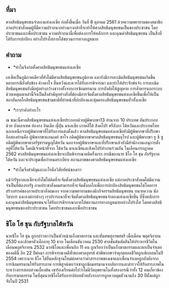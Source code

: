 ## ที่มา

ศาลสิทธิมนุษยชนจำลองแห่งเอเซีย ก่อตั้งขึ้นเมื่อ วันที่ 8 ตุลาคม 2561 ด้วยความพยายามของสมาชิกภาคประชาสังคมผู้ที่มีความปราถนาอย่างแรงกล้าที่จะทำให้ศาลสิทธิมนุษยชนเป็นของประชาชน โดยประชาชนและเพื่อประชาชน  ความปราถนานี้เพื่อต้องการให้หลักการ และคุณค่าสิทธิมนุษยชน เป็นสิ่งที่ได้รับการปกป้อง อย่างโปร่งใสภายใต้ขบวนการทางกฎหมาย

## คำถาม

* *ทำไมจึงก่อตั้งศาลสิทธิมนุษยชนแห่งเอเซีย

เอเซียเป็นภูมิภาคเดียวที่ยังไม่มีศาลสิทธิมนุษยชนภูมิภาค และยังมีการละเมิดสิทธิมนุษยชนเกิดขึ้น หลายกรณียังคับข้อง ค้างคาใจ  สิ้นหวังและควรได้รับการพิจารณา และทำให้ประจักษ์แจ้ง การละเมิดสิทธิมนุษยชนยังมีอยู่อย่างกว้างขวางทั้งจากการซ้อมทรมาน การบังคับให้สูญหาย การสังหารนอกระบบ  ด้วยเหตุผลเหล่านี้จึงเป็นสิ่งสำคัญอย่างยิ่งที่ต้องมีการจัดตั้งศาลสิทธิมนุษยชนห่งเอเซียขึ้นเพื่อให้เป็นสถาบันกลไกสิทธิมนุษยชนข้ามชาติที่ทำหน้าที่ปกป้องและคุ้มครองสิทธิมนุษยชนทั่วทั้งเอเซีย      

* *เรากำลังทำอะไร

ณ ขณะนี้ศาลสิทธิมนุษยชนแห่งเอเซียประกอบด้วยผู้พิพากษา13 ท่านจาก 10 ประเทศ อันประกอบด้วย บังคลาเทศ ฮ่องกง อินเดีย ญี่ปุ่น มาเลเซีย  เกาหลีใต้ สิงคโปร์  ศรีลังกา ใต้หวันและประเทศไทย นอกเหนือจากผู้พิพากษาที่ได้รับการแต่งตั้งแล้ว ศาลสิทธิมนุษยชนแห่งเอเซียยังมีผู้พิพากษาที่ปรึกษาอีกสองท่านคือ ผู้พิพากษาแอนเดย์ ซาโจ อดีตผู้พิพากษาศาลสิทธิมนุษยชนยุโรป และผู้พิพากษา ยู ซิ ซู อดีตผู้พิพากษาศาลรัฐธรรมนูญไต้หวัน นอกจากผู้พิพากษาและที่ปรึกษาแล้วยังมีสำนักงานเลนุการตั้งอยู่ที่ไต้หวัน โดยมีเจ้าหน้าที่จาก ไต้หวัน มาเลเซียและสิงคโปร์ทำงานร่วมกัน  ในเดือนกรกฎาคม 2562 ศาลสิทธิมนุษยชนแห่งเอเซียจะเปิดพิจารณาคดีครั้งแรก กรณีของนาย ชิโอ โฮ ชุน กับรัฐบาลไต้หวัน และจะประชุมเพื่อกำหนดระเบียบ สถานภาพของศาลสิทธิมนุษยชนแห่งเอเซีย 

* *ทำไมจึงสำคัญและอะไรคือวิสัยทัศน์ของเรา

แม้ว่ารัฐบาลเอเซียจะยังไม่ได้คิดที่จะจัดตั้งศาลสิทธิมนุษยชนแห่งเอเซีย แต่ภาคประชาสังคมไม่มีความจำเป็นที่ต้องรอรัฐ  ภาคประชาสังคมสามารถที่จะจัดตั้งกลไกเพื่อการปกป้องสิทธิมนุษยชนได้โดยการสร้างสรรค์ของภาคประชาสังคมเอง  จากความพยายามของนักกิจกรรมสิทธิมนุษยชน  ทนายความ นักวิชาการ และองค์กรต่างๆ  เราปรารถนาที่จะจัดตั้งศาลสิทธิมนุษยชนจำลองแห่งเอเซียขึ้น ที่ซึ่งหลักการและคุณค่าสิทธิมนุษยชนจะได้รับการพิจารณาภายใต้ขบวนการทางกฎหมายอย่างโปร่งใส 
โดยศาลสิทธิมนุษยชนของประประชาชน โดยประชาชนและเพื่อประชาชน

## ชิโอ โฮ ชุน กับรัฐบาลไต้หวัน

นายชิโอ โฮ ชุน ถูกกล่าวหาว่าเป็นหัวหน้าแก็งฆาตกรรม และหั่นศพสุภาพสตรี เมื่อเดือน พฤศจิกายน 2530  และลักพาตัวเด็กอายุ 10 ขวบ ในเดือนธันวาคม 2530 ศาลชั้นต้นตัดสินให้ประหารชีวิตในเดือนพฤศจิกายน 2532 นายชิโอและเพื่อนอีก 11 คน ถูกเรียกว่าเป็นแก็งฆาตกรรมและตกเป็นจำเลยของคดีนี้  อีก 22 ปีต่อมา การพิจารณาคดีซ้ำของศาลอุทรธ์ คำพิพากษาจำคุกตลอดชีวิตถูกเพิกถอนในปี 2554  เพราะนาย
ชิโอ ได้ยื่นหลักฐานใหม่ต่อศาลว่าคำสารภาพของเขาและเพื่อนจำเลยถูกบังคับจากการซ้อมทรมานให้รับสารภาพ  การพิสูจน์พบว่าเขาถูกซ้อมทรมานจากอัยการและตำรวจให้รับสารภาพในระหว่างการสอบสวนเบื้องต้น  เขาร้องเรียนต่อไปว่าไม่มีวัตถุพยานในทั้งสองกรณีว่าทั้ง 12 คนเกี่ยวข้องกับการฆาตกรรม  ในที่สุดนายชิโอได้รับการปล่อยตัวหลังจากการถูกควบคุมตัวนานถึง 30  ปีตั้งแต่ถูกจับในปี 2531
